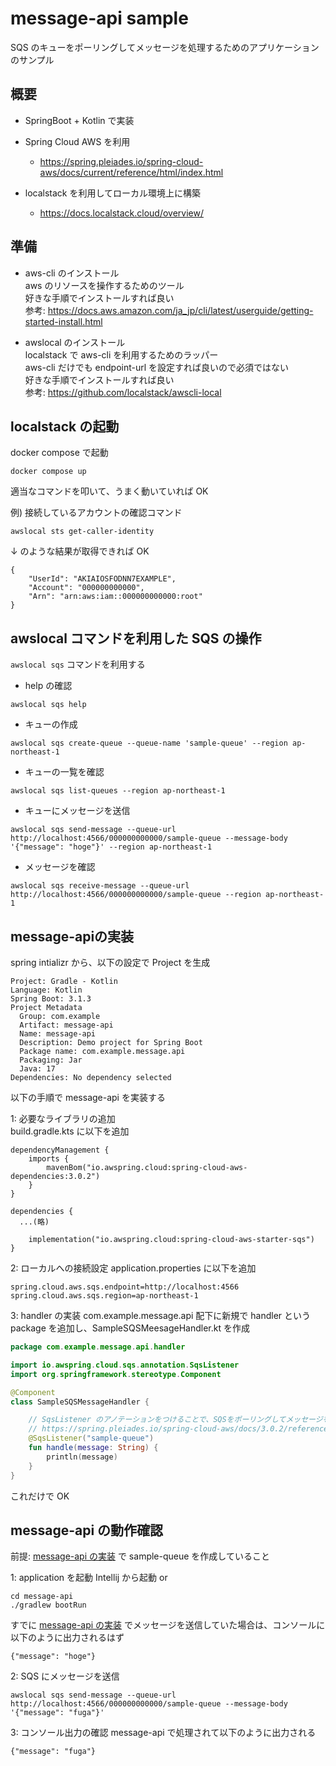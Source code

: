 # message-api sample

SQS のキューをポーリングしてメッセージを処理するためのアプリケーションのサンプル

## 概要

- SpringBoot + Kotlin で実装
- Spring Cloud AWS を利用

  - https://spring.pleiades.io/spring-cloud-aws/docs/current/reference/html/index.html

- localstack を利用してローカル環境上に構築
  - https://docs.localstack.cloud/overview/

## 準備

- aws-cli のインストール  
  aws のリソースを操作するためのツール  
  好きな手順でインストールすれば良い  
  参考: https://docs.aws.amazon.com/ja_jp/cli/latest/userguide/getting-started-install.html

- awslocal のインストール  
  localstack で aws-cli を利用するためのラッパー  
  aws-cli だけでも endpoint-url を設定すれば良いので必須ではない  
  好きな手順でインストールすれば良い  
  参考: https://github.com/localstack/awscli-local

## localstack の起動

docker compose で起動

```
docker compose up
```

適当なコマンドを叩いて、うまく動いていれば OK

例) 接続しているアカウントの確認コマンド

```
awslocal sts get-caller-identity
```

↓ のような結果が取得できれば OK

```
{
    "UserId": "AKIAIOSFODNN7EXAMPLE",
    "Account": "000000000000",
    "Arn": "arn:aws:iam::000000000000:root"
}
```

## awslocal コマンドを利用した SQS の操作

`awslocal sqs` コマンドを利用する

- help の確認

```
awslocal sqs help
```

- キューの作成

```
awslocal sqs create-queue --queue-name 'sample-queue' --region ap-northeast-1
```

- キューの一覧を確認

```
awslocal sqs list-queues --region ap-northeast-1
```

- キューにメッセージを送信

```
awslocal sqs send-message --queue-url http://localhost:4566/000000000000/sample-queue --message-body '{"message": "hoge"}' --region ap-northeast-1
```

- メッセージを確認

```
awslocal sqs receive-message --queue-url http://localhost:4566/000000000000/sample-queue --region ap-northeast-1
```

## message-apiの実装

spring intializr から、以下の設定で Project を生成

```
Project: Gradle - Kotlin
Language: Kotlin
Spring Boot: 3.1.3
Project Metadata
  Group: com.example
  Artifact: message-api
  Name: message-api
  Description: Demo project for Spring Boot
  Package name: com.example.message.api
  Packaging: Jar
  Java: 17
Dependencies: No dependency selected
```

以下の手順で message-api を実装する  

1: 必要なライブラリの追加  
build.gradle.kts に以下を追加

```
dependencyManagement {
	imports {
		mavenBom("io.awspring.cloud:spring-cloud-aws-dependencies:3.0.2")
	}
}

dependencies {
  ...(略)

	implementation("io.awspring.cloud:spring-cloud-aws-starter-sqs")
}

```

2: ローカルへの接続設定
application.properties に以下を追加

```
spring.cloud.aws.sqs.endpoint=http://localhost:4566
spring.cloud.aws.sqs.region=ap-northeast-1
```

3: handler の実装
com.example.message.api 配下に新規で handler という package を追加し、SampleSQSMeesageHandler.kt を作成

```SampleSQSMeesageHandler.kt
package com.example.message.api.handler

import io.awspring.cloud.sqs.annotation.SqsListener
import org.springframework.stereotype.Component

@Component
class SampleSQSMessageHandler {

    // SqsListener のアノテーションをつけることで、SQSをポーリングしてメッセージを取得するようになる
    // https://spring.pleiades.io/spring-cloud-aws/docs/3.0.2/reference/html/index.html#sqslistener-annotation
    @SqsListener("sample-queue")
    fun handle(message: String) {
        println(message)
    }
}
```

これだけで OK

## message-api の動作確認

前提: [message-api の実装](#message-apiの実装) で sample-queue を作成していること

1: application を起動
Intellij から起動
or

```
cd message-api
./gradlew bootRun
```

すでに [message-api の実装](#message-apiの実装) でメッセージを送信していた場合は、コンソールに以下のように出力されるはず

```
{"message": "hoge"}
```

2: SQS にメッセージを送信

```
awslocal sqs send-message --queue-url http://localhost:4566/000000000000/sample-queue --message-body '{"message": "fuga"}'
```

3: コンソール出力の確認
message-api で処理されて以下のように出力される

```
{"message": "fuga"}
```
